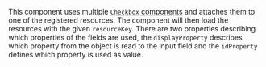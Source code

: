 This component uses multiple [`Checkbox` components](#checkbox) and attaches them to one of the registered
resources. The component will then load the resources with the given `resourceKey`. There are two properties describing
which properties of the fields are used, the `displayProperty` describes which property from the object is read to the
input field and the `idProperty` defines which property is used as value.
